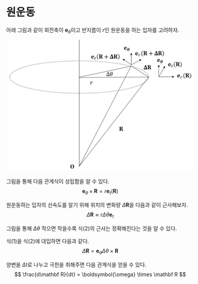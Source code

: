 # 원운동
아래 그림과 같이 회전축이 $\mathbf e_\theta$이고 반지름이 $r$인 원운동을 하는 입자를 고려하자.

<p align = "center">
<img src = "./image/원운동1.png" width = 500>
</p>

그림을 통해 다음 관계식이 성립함을 알 수 있다.
$$ \begin{equation} \mathbf e_\theta \times \mathbf R = r \mathbf e_t(\mathbf R) \end{equation}  $$

원운동하는 입자의 선속도를 알기 위해 위치의 변화량 $\Delta \mathbf R$을 다음과 같이 근사해보자.
$$ \begin{equation} \Delta \mathbf R \approx r \Delta \theta \mathbf e_t \end{equation}  $$

그림을 통해 $\Delta \theta$ 작으면 작을수록 식(2)의 근사는 정확해진다는 것을 알 수 있다.

식(1)을 식(2)에 대입하면 다음과 같다.
$$ \Delta \mathbf R = \mathbf e_\theta \Delta \theta \times \mathbf R $$

양변을 $\Delta t$로 나누고 극한을 취해주면 다음 관계식을 얻을 수 있다.
$$ \frac{d\mathbf R}{dt} = \boldsymbol{\omega} \times \mathbf R  $$